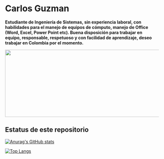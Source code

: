 # Carlos Guzman

**Estudiante de Ingeniería de Sistemas, sin experiencia laboral, con habilidades
para el manejo de equipos de cómputo, manejo de Office (Word, Excel, Power
Point etc). Buena disposición para trabajar en equipo, responsable, respetuoso y
con facilidad de aprendizaje, deseo trabajar en Colombia por el momento.**

  <img width="800" height="220" src="https://streak-stats.demolab.com?user=CarlosDGuzmanV&theme=highcontrast&hide_border=true&border_radius=5&card_width=800">

  ##  Estatus de este repositorio
[![Anurag's GitHub stats](https://github-readme-stats.vercel.app/api?username=CarlosDGuzmanV&theme=dark)](https://github.com/CarlosDGuzmanV/github-readme-stats)

[![Top Langs](https://github-readme-stats.vercel.app/api/top-langs/?username=CarlosDGuzmanV&langs_count=8&theme=dark)](https://github.com/CarlosDGuzmanV)



